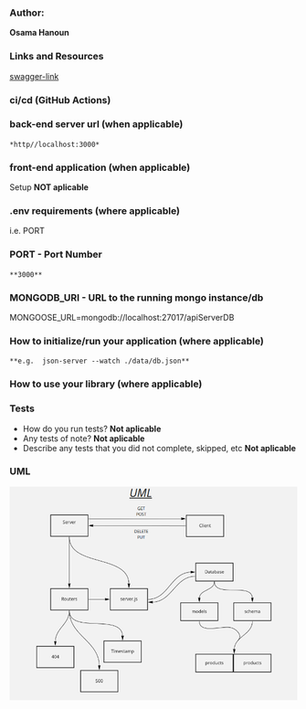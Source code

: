 ### Author: 
  **Osama Hanoun**

### Links and Resources

[swagger-link](https://app.swaggerhub.com/apis/OsamaHanoun/class-06/0.1)



### ci/cd (GitHub Actions)

### back-end server url (when applicable)
    *http//localhost:3000*
### front-end application (when applicable)
Setup
    **NOT aplicable**
### .env requirements (where applicable)
i.e. PORT

### PORT - Port Number
    **3000**
### MONGODB_URI - URL to the running mongo instance/db

MONGOOSE_URL=mongodb://localhost:27017/apiServerDB

### How to initialize/run your application (where applicable)
    **e.g.  json-server --watch ./data/db.json**

### How to use your library (where applicable)

### Tests
* How do you run tests? **Not aplicable**
* Any tests of note? **Not aplicable**
* Describe any tests that you did not complete, skipped, etc **Not aplicable**

### UML
![lab-06-UML](./asset/lab-07-UML.PNG)
